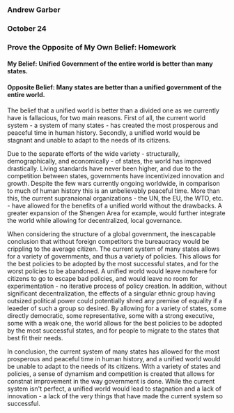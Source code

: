 ### Andrew Garber
### October 24 
### Prove the Opposite of My Own Belief: Homework

#### My Belief: Unified Government of the entire world is better than many states.
#### Opposite Belief: Many states are better than a unified government of the entire world.

The belief that a unified world is better than a divided one as we currently have is fallacious, for two main reasons. First of all, the current world system - a system of many states - has created the most prosperous and peaceful time in human history. Secondly, a unified world would be stagnant and unable to adapt to the needs of its citizens.  

Due to the separate efforts of the wide variety - structurally, demographically, and economically - of states, the world has improved drastically. Living standards have never been higher, and due to the competition between states, governments have incentivized innovation and growth. Despite the few wars currently ongoing worldwide, in comparison to much of human history this is an unbelievably peaceful time. More than this, the current supranaional organizations - the UN, the EU, the WTO, etc. - have allowed for the benefits of a unified world without the drawbacks. A greater expansion of the Shengen Area for example, would further integrate the world while allowing for decentralized, local governance.

When considering the structure of a global government, the inescapable conclusion that without foreign competitors the bureaucracy would be crippling to the average citizen. The current system of many states allows for a variety of governments, and thus a variety of policies. This allows for the best policies to be adopted by the most successful states, and for the worst policies to be abandoned. A unified world would leave nowhere for citizens to go to escape bad policies, and would leave no room for experimentation - no iterative process of policy creation. In addition, without significant decentralization, the effects of a singular ethnic group having outsized political power could potentially shred any premise of equality if a leaeder of such a group so desired. By allowing for a variety of states, some directly democratic, some representative, some with a strong executive, some with a weak one, the world allows for the best policies to be adopted by the most successful states, and for people to migrate to the states that best fit their needs. 

In conclusion, the current system of many states has allowed for the most prosperous and peaceful time in human history, and a unified world would be unable to adapt to the needs of its citizens. With a variety of states and policies, a sense of dynamism and competition is created that allows for constnat improvement in the way government is done. While the current system isn't perfect, a unified world would lead to stagnation and a lack of innovation - a lack of the very things that have made the current system so successful.